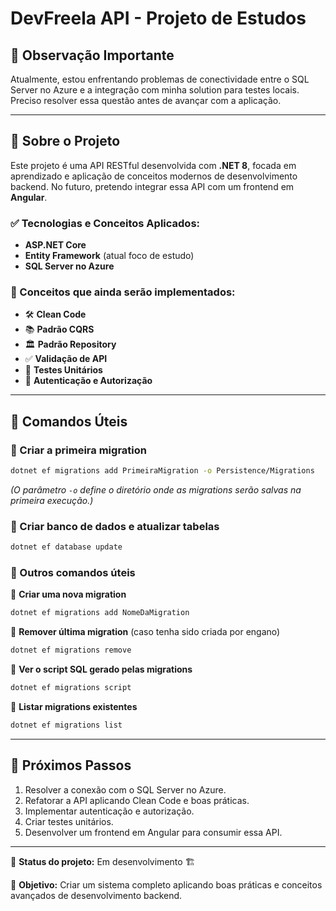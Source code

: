 # DevFreela API - Projeto de Estudos

## 🚨 Observação Importante
Atualmente, estou enfrentando problemas de conectividade entre o SQL Server no Azure e a integração com minha solution para testes locais. Preciso resolver essa questão antes de avançar com a aplicação.

---

## 📌 Sobre o Projeto
Este projeto é uma API RESTful desenvolvida com **.NET 8**, focada em aprendizado e aplicação de conceitos modernos de desenvolvimento backend. No futuro, pretendo integrar essa API com um frontend em **Angular**.

### ✅ Tecnologias e Conceitos Aplicados:
- **ASP.NET Core**
- **Entity Framework** (atual foco de estudo)
- **SQL Server no Azure**

### 📌 Conceitos que ainda serão implementados:
- 🛠 **Clean Code**
- 📚 **Padrão CQRS**
- 🏛 **Padrão Repository**
- ✅ **Validação de API**
- 🧪 **Testes Unitários**
- 🔐 **Autenticação e Autorização**

---

## 🔧 Comandos Úteis

### 📌 Criar a primeira migration
```sh
dotnet ef migrations add PrimeiraMigration -o Persistence/Migrations
```
*(O parâmetro `-o` define o diretório onde as migrations serão salvas na primeira execução.)*

### 📌 Criar banco de dados e atualizar tabelas
```sh
dotnet ef database update
```

### 📌 Outros comandos úteis

🔹 **Criar uma nova migration**
```sh
dotnet ef migrations add NomeDaMigration
```

🔹 **Remover última migration** (caso tenha sido criada por engano)
```sh
dotnet ef migrations remove
```

🔹 **Ver o script SQL gerado pelas migrations**
```sh
dotnet ef migrations script
```

🔹 **Listar migrations existentes**
```sh
dotnet ef migrations list
```

---

## 🚀 Próximos Passos
1. Resolver a conexão com o SQL Server no Azure.
2. Refatorar a API aplicando Clean Code e boas práticas.
3. Implementar autenticação e autorização.
4. Criar testes unitários.
5. Desenvolver um frontend em Angular para consumir essa API.

---

📌 **Status do projeto:** Em desenvolvimento 🏗️

📌 **Objetivo:** Criar um sistema completo aplicando boas práticas e conceitos avançados de desenvolvimento backend.

